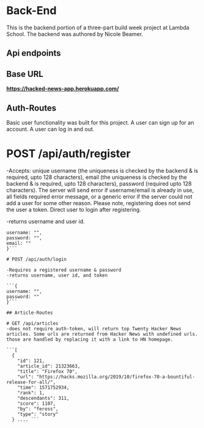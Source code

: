 # Back-End

This is the backend portion of a three-part build week project at Lambda School. The backend was authored by Nicole Beamer.

## Api endpoints

## Base URL 

**https://hacked-news-app.herokuapp.com/**

## Auth-Routes

Basic user functionality was built for this project. A user can sign up for an account. A user can log in and out.

# POST /api/auth/register

-Accepts: unique username (the uniqueness is checked by the backend & is required, upto 128 characters), email (the uniqueness is checked by the backend & is required, upto 128 characters), password (required upto 128 characters). The server will send error if username/email is already in use, all fields required error message, or a generic error if the server could not add a user for some other reason. Please note, registering does not send the user a token. Direct user to login after registering.

-returns username and user id.

```{
username: "",
password: "",
email: ""
}```

# POST /api/auth/login

-Requires a registered username & password
-returns username, user id, and token

```{
username: "",
password: ""
}```

## Article-Routes

# GET /api/articles
-does not require auth-token, will return top Twenty Hacker News articles. Some urls are returned from Hacker News with undefined urls. those are handled by replacing it with a link to HN homepage.

```[
  {
    "id": 121,
    "article_id": 21323663,
    "title": "Firefox 70",
    "url": "https://hacks.mozilla.org/2019/10/firefox-70-a-bountiful-release-for-all/",
    "time": 1571752934,
    "rank": 1,
    "descendants": 311,
    "score": 1107,
    "by": "feross",
    "type": "story"
  } .... ```